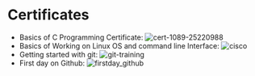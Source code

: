 # Certificates
* Basics of C Programming Certificate: 
![cert-1089-25220988](https://user-images.githubusercontent.com/68106099/160234988-1107d017-7d46-4795-a19d-d607bf7f57bb.jpg)
* Basics of Working on Linux OS and command line Interface: 
![cisco](https://user-images.githubusercontent.com/68106099/160234957-b3c5b5c2-c3cd-4c64-a33f-d478a45a2376.jpg)
* Getting started with git: 
![git-training](https://user-images.githubusercontent.com/68106099/160235432-e068848e-b6f0-4678-8452-1aed0b71e9d3.jpg)
* First day on Github: 
![firstday_github](https://user-images.githubusercontent.com/68106099/160235065-9880141c-fe5b-40f3-947f-c2e80f96f260.png)
